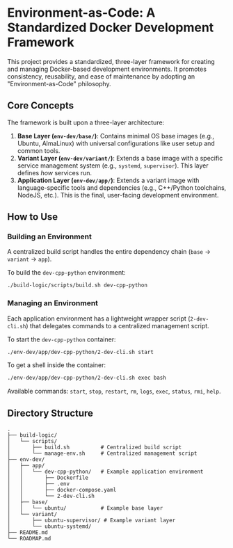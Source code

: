 # Environment-as-Code: A Standardized Docker Development Framework

This project provides a standardized, three-layer framework for creating and managing Docker-based development environments. It promotes consistency, reusability, and ease of maintenance by adopting an "Environment-as-Code" philosophy.

## Core Concepts

The framework is built upon a three-layer architecture:

1.  **Base Layer (`env-dev/base/`)**: Contains minimal OS base images (e.g., Ubuntu, AlmaLinux) with universal configurations like user setup and common tools.
2.  **Variant Layer (`env-dev/variant/`)**: Extends a base image with a specific service management system (e.g., `systemd`, `supervisor`). This layer defines *how* services run.
3.  **Application Layer (`env-dev/app/`)**: Extends a variant image with language-specific tools and dependencies (e.g., C++/Python toolchains, NodeJS, etc.). This is the final, user-facing development environment.

## How to Use

### Building an Environment

A centralized build script handles the entire dependency chain (`base` -> `variant` -> `app`).

To build the `dev-cpp-python` environment:
```bash
./build-logic/scripts/build.sh dev-cpp-python
```

### Managing an Environment

Each application environment has a lightweight wrapper script (`2-dev-cli.sh`) that delegates commands to a centralized management script.

To start the `dev-cpp-python` container:
```bash
./env-dev/app/dev-cpp-python/2-dev-cli.sh start
```

To get a shell inside the container:
```bash
./env-dev/app/dev-cpp-python/2-dev-cli.sh exec bash
```

Available commands: `start`, `stop`, `restart`, `rm`, `logs`, `exec`, `status`, `rmi`, `help`.

## Directory Structure

```
.
├── build-logic/
│   └── scripts/
│       ├── build.sh          # Centralized build script
│       └── manage-env.sh     # Centralized management script
├── env-dev/
│   ├── app/
│   │   └── dev-cpp-python/   # Example application environment
│   │       ├── Dockerfile
│   │       ├── .env
│   │       ├── docker-compose.yaml
│   │       └── 2-dev-cli.sh
│   ├── base/
│   │   └── ubuntu/           # Example base layer
│   └── variant/
│       ├── ubuntu-supervisor/ # Example variant layer
│       └── ubuntu-systemd/
├── README.md
└── ROADMAP.md
```
